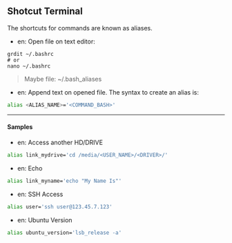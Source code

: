## Shotcut Terminal

The shortcuts for commands are known as aliases. 

* en: Open file on text editor:
```
grdit ~/.bashrc 
# or
nano ~/.bashrc
```
> Maybe file: ~/.bash_aliases

* en: Append text on opened file. The syntax to create an alias is: 
```bash
alias <ALIAS_NAME>='<COMMAND_BASH>'  
```
---

#### Samples

* en: Access another HD/DRIVE 
```bash
alias link_mydrive='cd /media/<USER_NAME>/<DRIVER>/'  
```
* en: Echo 
```bash
alias link_myname='echo "My Name Is"'  
```
* en: SSH Access
```bash
alias user='ssh user@123.45.7.123'
```
* en: Ubuntu Version
```bash
alias ubuntu_version='lsb_release -a'
```

